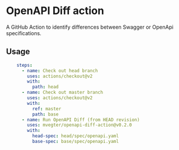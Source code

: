 # OpenAPI Diff action
A GitHub Action to identify differences between Swagger or OpenApi specifications.

## Usage
```yaml
    steps:
      - name: Check out head branch
        uses: actions/checkout@v2
        with:
          path: head
      - name: Check out master branch
        uses: actions/checkout@v2
        with:
          ref: master
          path: base
      - name: Run OpenAPI Diff (from HEAD revision)
        uses: mvegter/openapi-diff-action@v0.2.0
        with:
          head-spec: head/spec/openapi.yaml
          base-spec: base/spec/openapi.yaml
```

